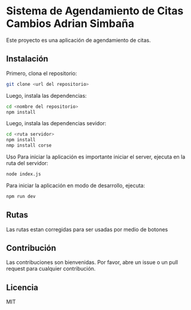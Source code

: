 # Sistema de Agendamiento de Citas Cambios Adrian Simbaña

Este proyecto es una aplicación de agendamiento de citas.

## Instalación

Primero, clona el repositorio:

```bash
git clone <url del repositorio>
```
Luego, instala las dependencias:

```bash	
cd <nombre del repositorio>
npm install
```

Luego, instala las dependencias sevidor:

```bash	
cd <ruta servidor>
npm install
nmp install corse
```
Uso
Para iniciar la aplicación es importante iniciar el server, ejecuta en la ruta del servidor:

```bash	
node index.js
```
Para iniciar la aplicación en modo de desarrollo, ejecuta:

```bash	
npm run dev
```
## Rutas
Las rutas estan corregidas para ser usadas por medio de botones

## Contribución
Las contribuciones son bienvenidas. Por favor, abre un issue o un pull request para cualquier contribución.

## Licencia
MIT
